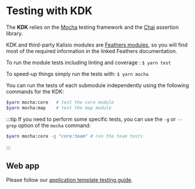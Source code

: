 # Testing with KDK

The **KDK** relies on the [Mocha](https://mochajs.org/) testing framework and the [Chai](https://www.chaijs.com/) assertion library. 

KDK and third-party Kalisio modules are [Feathers modules](https://docs.feathersjs.com/guides/basics/testing.html), so you will find most of the required information in the linked Feathers documentation.

To run the module tests including linting and coverage : `$ yarn test`

To speed-up things simply run the tests with: `$ yarn mocha`

You can run the tests of each submodule independently using the following commands for the KDK:

```bash
$yarn mocha:core   # test the core module
$yarn mocha:map    # test the map module
```

:::tip
If you need to perform some specific tests, you can use the `-g` or `--grep` option of the `mocha` command:

```bash
$yarn mocha:core -g "core:team" # run the team tests
```
:::

## Web app

Please follow our [application template testing guide](https://kalisio.github.io/kApp/guides/development/test.html).
